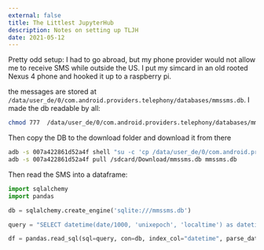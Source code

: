 ```yaml
---
external: false
title: The Littlest JupyterHub
description: Notes on setting up TLJH
date: 2021-05-12
--- 
```


Pretty odd setup: I had to go abroad, but my phone provider would not allow me to receive SMS while outside the US. I put my simcard in an old rooted Nexus 4 phone and hooked it up to a raspberry pi. 

the messages are stored at `/data/user_de/0/com.android.providers.telephony/databases/mmssms.db`.
I made the db readable by all:

```bash
chmod 777  /data/user_de/0/com.android.providers.telephony/databases/mmssms.db
```

Then copy the DB to the download folder and download it from there
```bash
adb -s 007a422861d52a4f shell "su -c 'cp /data/user_de/0/com.android.providers.telephony/databases/mmssms.db /sdcard/Download/mmssms.db'"
adb -s 007a422861d52a4f pull /sdcard/Download/mmssms.db mmssms.db
```

Then read the SMS into a dataframe:

```python
import sqlalchemy
import pandas

db = sqlalchemy.create_engine('sqlite:///mmssms.db')

query = "SELECT datetime(date/1000, 'unixepoch', 'localtime') as datetime,  address, body FROM sms ORDER BY date DESC"

df = pandas.read_sql(sql=query, con=db, index_col="datetime", parse_dates=["datetime"])
 ```
